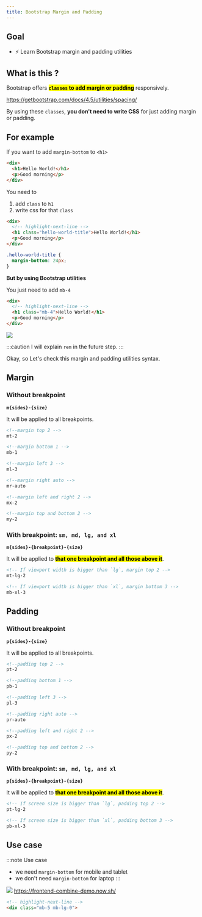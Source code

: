 ```yaml
---
title: Bootstrap Margin and Padding
---
```


## Goal
- ⚡ Learn Bootstrap margin and padding utilities


## What is this ?
Bootstrap offers <mark>**`classes` to add margin or padding**</mark> responsively.

https://getbootstrap.com/docs/4.5/utilities/spacing/

By using these `classes`, **you don't need to write CSS** for just adding margin or padding.

## For example

If you want to add `margin-bottom` to `<h1>`

```html title="html file"
<div>
  <h1>Hello World!</h1>
  <p>Good morning</p>
</div>
```

You need to

1. add `class` to `h1`
2. write css for that `class`

```html title="html file"
<div>
  <!-- highlight-next-line -->
  <h1 class="hello-world-title">Hello World!</h1>
  <p>Good morning</p>
</div>
```

```css title="css file"
.hello-world-title {
  margin-bottom: 24px;
}
```

**But by using Bootstrap utilities**

You just need to add `mb-4`

```html title="html file"
<div>
  <!-- highlight-next-line -->
  <h1 class="mb-4">Hello World!</h1>
  <p>Good morning</p>
</div>
```

![](https://coderhackers-1304676641.cos.ap-tokyo.myqcloud.com/20200522_081850.gif)


:::caution
I will explain `rem` in the future step.
:::

Okay, so Let's check this margin and padding utilities syntax.

## Margin
### Without breakpoint
**`m{sides}-{size}`**

It will be applied to all breakpoints.

```html
<!--margin top 2 -->
mt-2

<!--margin bottom 1 -->
mb-1

<!--margin left 3 -->
ml-3

<!--margin right auto -->
mr-auto

<!--margin left and right 2 -->
mx-2

<!--margin top and bottom 2 -->
my-2
```

### With breakpoint: `sm, md, lg, and xl`

**`m{sides}-{breakpoint}-{size}`**

It will be applied to **<mark>that one breakpoint and all those above it</mark>**.

```html
<!-- If viewport width is bigger than `lg`, margin top 2 -->
mt-lg-2

<!-- If viewport width is bigger than `xl`, margin bottom 3 -->
mb-xl-3
```

## Padding
### Without breakpoint

**`p{sides}-{size}`**

It will be applied to all breakpoints.
```html
<!--padding top 2 -->
pt-2

<!--padding bottom 1 -->
pb-1

<!--padding left 3 -->
pl-3

<!--padding right auto -->
pr-auto

<!--padding left and right 2 -->
px-2

<!--padding top and bottom 2 -->
py-2
```

### With breakpoint: `sm, md, lg, and xl`

**`p{sides}-{breakpoint}-{size}`**

It will be applied to **<mark>that one breakpoint and all those above it</mark>**.

```html
<!-- If screen size is bigger than `lg`, padding top 2 -->
pt-lg-2

<!-- If screen size is bigger than `xl`, padding bottom 3 -->
pb-xl-3
```


## Use case

:::note Use case
- we need `margin-bottom` for mobile and tablet
- we don't need `margin-bottom` for laptop
:::


![](https://coderhackers-1304676641.cos.ap-tokyo.myqcloud.com/20200522_092929.gif)
https://frontend-combine-demo.now.sh/

```html
<!-- highlight-next-line -->
<div class="mb-5 mb-lg-0">
```

